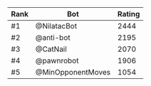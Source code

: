 Rank|Bot|Rating
---|---|---
#1|@NilatacBot|2444
#2|@anti-bot|2195
#3|@CatNail|2070
#4|@pawnrobot|1906
#5|@MinOpponentMoves|1054
